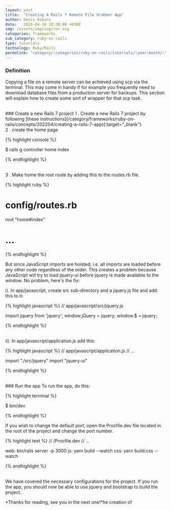 ```yaml
---
layout: post
title:  "Creating A Rails 7 Remote File Grabber App"
author: Denis Kobare
date:   2026-04-10 18:30:00 +0300
img: /assets/img/svg/ror.svg
categories: frameworks
sub_category: ruby-on-rails
type: tutorials
technology: Ruby/Rails
permalink: "category/:categories/ruby-on-rails/tutorials/:year:month/:title"
---
```


### Definition

Copying a file on a remote server can be achieved using scp via the terminal. This may come in handy if for example you frequently need to download database files from a production server for backups.
This section will explain how to create some sort of wrapper for that scp task.


<br>
### Create a new Rails 7 project
1 . Create a new Rails 7 project by following [these instructions](/category/frameworks/ruby-on-rails/concepts/202204/creating-a-rails-7-app){:target="_blank"}



<br>
2 . create the home page

{% highlight console %}

$ rails g controller home index

{% endhighlight %}  


<br>
3 . Make home the root route by adding this to the routes.rb file.

{% highlight ruby %}
# config/routes.rb

root "home#index"

# ...

{% endhighlight %} 

But since JavaScript imports are hoisted; i.e. all imports are loaded before any other code regardless of the order. This creates a problem because JavaScript will try to load jquery-ui before jquery is made available to the window. No problem, here's the fix:


i). In app/javascript, create src sub-directory and a jquery.js file and add this to it:

{% highlight javascript %}
// app/javascript/src/jquery.js

import jquery from 'jquery';
window.jQuery = jquery;
window.$ = jquery;

{% endhighlight %} 

<br>
 ii). In app/javascript/application.js add this:

{% highlight javascript %}
// app/javascript/application.js
// ...

import "./src/jquery"
import "jquery-ui"

{% endhighlight %} 

<br>
### Run the app
To run the app, do this:

{% highlight terminal %}

$ bin/dev

{% endhighlight %} 

If you wish to change the default port, open the Procfile.dev file located in the root of the project and change the port number.

{% highlight text %}
// /Procfile.dev
// ...

web: bin/rails server -p 3000
js: yarn build --watch
css: yarn build:css --watch

{% endhighlight %} 



<br>
We have covered the necessary configurations for the project. If you run the app, you should now be able to use jquery and bootstrap to build the project.



*Thanks for reading, see you in the next one!*he creation of
